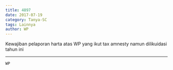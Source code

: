```yaml
---
title: 4897
date: 2017-07-19
category: Tanya-SC
tags: Lainnya
author: WP
---
```


Kewajiban pelaporan harta atas WP yang ikut tax amnesty namun dilikuidasi tahun ini

---



`WP`
